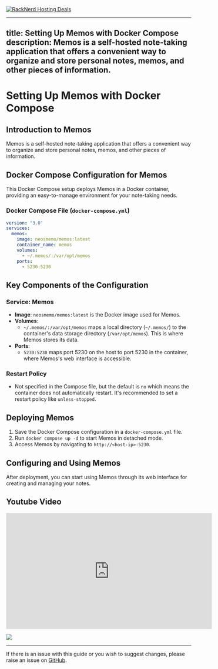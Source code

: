 <a href="https://my.racknerd.com/aff.php?aff=5792ref=techdox.nz" target="_blank">
    <img src="https://racknerd.com/banners/728x90.gif" alt="RackNerd Hosting Deals">
</a>

---
title: Setting Up Memos with Docker Compose
description: Memos is a self-hosted note-taking application that offers a convenient way to organize and store personal notes, memos, and other pieces of information.
---

# Setting Up Memos with Docker Compose

## Introduction to Memos

Memos is a self-hosted note-taking application that offers a convenient way to organize and store personal notes, memos, and other pieces of information.

## Docker Compose Configuration for Memos

This Docker Compose setup deploys Memos in a Docker container, providing an easy-to-manage environment for your note-taking needs.

### Docker Compose File (`docker-compose.yml`)

```yaml
version: "3.0"
services:
  memos:
    image: neosmemo/memos:latest
    container_name: memos
    volumes:
      - ~/.memos/:/var/opt/memos
    ports:
      - 5230:5230
```

## Key Components of the Configuration

### Service: Memos
- **Image**: `neosmemo/memos:latest` is the Docker image used for Memos.
- **Volumes**: 
  - `~/.memos/:/var/opt/memos` maps a local directory (`~/.memos/`) to the container's data storage directory (`/var/opt/memos`). This is where Memos stores its data.
- **Ports**: 
  - `5230:5230` maps port 5230 on the host to port 5230 in the container, where Memos's web interface is accessible.

### Restart Policy
- Not specified in the Compose file, but the default is `no` which means the container does not automatically restart. It's recommended to set a restart policy like `unless-stopped`.

## Deploying Memos

1. Save the Docker Compose configuration in a `docker-compose.yml` file.
2. Run `docker compose up -d` to start Memos in detached mode.
3. Access Memos by navigating to `http://<host-ip>:5230`.

## Configuring and Using Memos

After deployment, you can start using Memos through its web interface for creating and managing your notes.

## Youtube Video

<iframe width="560" height="315" src="https://www.youtube.com/embed/sUGgA991uOg?si=HQxIRtKhdymfw8T-" title="YouTube video player" frameborder="0" allow="accelerometer; autoplay; clipboard-write; encrypted-media; gyroscope; picture-in-picture; web-share" allowfullscreen></iframe>

<a href="https://www.buymeacoffee.com/techdox"><img src="https://img.buymeacoffee.com/button-api/?text=Buy me a cup of tea&emoji=🍵&slug=techdox&button_colour=FFDD00&font_colour=000000&font_family=Cookie&outline_colour=000000&coffee_colour=ffffff" /></a>


---

If there is an issue with this guide or you wish to suggest changes, please raise an issue on [GitHub](https://github.com/Techdox/techdox-docs).
